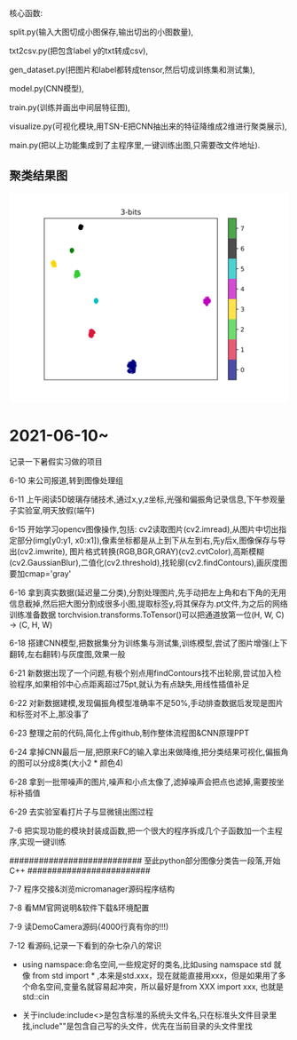 核心函数: 

split.py(输入大图切成小图保存,输出切出的小图数量),

txt2csv.py(把包含label y的txt转成csv), 

gen_dataset.py(把图片和label都转成tensor,然后切成训练集和测试集), 

model.py(CNN模型), 

train.py(训练并画出中间层特征图), 

visualize.py(可视化模块,用TSN-E把CNN抽出来的特征降维成2维进行聚类展示), 

main.py(把以上功能集成到了主程序里,一键训练出图,只需要改文件地址).


## 聚类结果图
![image](https://github.com/iisdd/internship/blob/main/upload_pic/3-bits.jpg)




# 2021-06-10~
记录一下暑假实习做的项目

6-10 来公司报道,转到图像处理组

6-11 上午阅读5D玻璃存储技术,通过x,y,z坐标,光强和偏振角记录信息,下午参观量子实验室,明天放假(端午)

6-15 开始学习opencv图像操作,包括: 
cv2读取图片(cv2.imread),从图片中切出指定部分(img[y0:y1, x0:x1]),像素坐标都是从上到下从左到右,先y后x,图像保存与导出(cv2.imwrite),
图片格式转换(RGB,BGR,GRAY)(cv2.cvtColor),高斯模糊(cv2.GaussianBlur),二值化(cv2.threshold),找轮廓(cv2.findContours),画灰度图要加cmap='gray'

6-16 拿到真实数据(延迟量二分类),分割处理图片,先手动把左上角和右下角的无用信息截掉,然后把大图分割成很多小图,提取标签y,将其保存为.pt文件,为之后的网络训练准备数据
torchvision.transforms.ToTensor()可以把通道放第一位(H, W, C) -> (C, H, W)

6-18 搭建CNN模型,把数据集分为训练集与测试集,训练模型,尝试了图片增强(上下翻转,左右翻转)与灰度图,效果一般

6-21 新数据出现了一个问题,有极个别点用findContours找不出轮廓,尝试加入检验程序,如果相邻中心点距离超过75pt,就认为有点缺失,用线性插值补足

6-22 对新数据建模,发现偏振角模型准确率不足50%,手动排查数据后发现是图片和标签对不上,那没事了

6-23 整理之前的代码,简化上传github,制作整体流程图&CNN原理PPT

6-24 拿掉CNN最后一层,把原来FC的输入拿出来做降维,把分类结果可视化,偏振角的图可以分成8类(大小2 * 颜色4)

6-28 拿到一批带噪声的图片,噪声和小点太像了,滤掉噪声会把点也滤掉,需要按坐标补插值

6-29 去实验室看打片子与显微镜出图过程

7-6 把实现功能的模块封装成函数,把一个很大的程序拆成几个子函数加一个主程序,实现一键训练

########################### 至此python部分图像分类告一段落,开始C++ #########################

7-7 程序交接&浏览micromanager源码程序结构

7-8 看MM官网说明&软件下载&环境配置

7-9 读DemoCamera源码(4000行真有你的!!!)

7-12 看源码,记录一下看到的杂七杂八的常识

* using namspace:命名空间,一些规定好的类名,比如using namspace std 就像 from std import * ,本来是std.xxx，现在就能直接用xxx，但是如果用了多个命名空间,变量名就容易起冲突，所以最好是from XXX import xxx, 也就是std::cin

* 关于include:include<>是包含标准的系统头文件名,只在标准头文件目录里找,include""是包含自己写的头文件，优先在当前目录的头文件里找





